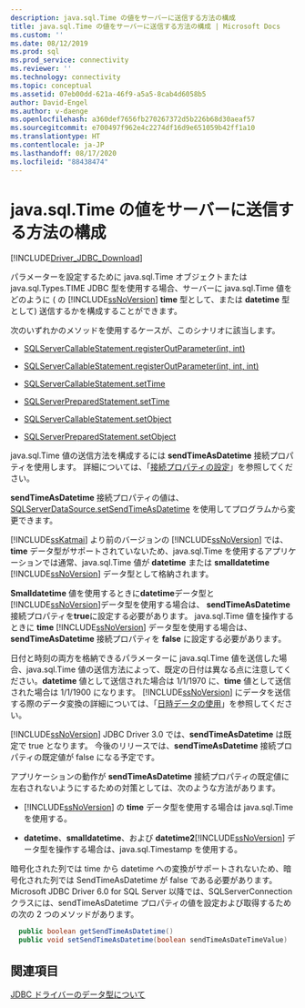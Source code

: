 ```yaml
---
description: java.sql.Time の値をサーバーに送信する方法の構成
title: java.sql.Time の値をサーバーに送信する方法の構成 | Microsoft Docs
ms.custom: ''
ms.date: 08/12/2019
ms.prod: sql
ms.prod_service: connectivity
ms.reviewer: ''
ms.technology: connectivity
ms.topic: conceptual
ms.assetid: 07eb00dd-621a-46f9-a5a5-8cab4d6058b5
author: David-Engel
ms.author: v-daenge
ms.openlocfilehash: a360def7656fb270267372d5b226b68d30aeaf57
ms.sourcegitcommit: e700497f962e4c2274df16d9e651059b42ff1a10
ms.translationtype: HT
ms.contentlocale: ja-JP
ms.lasthandoff: 08/17/2020
ms.locfileid: "88438474"
---
```

# <a name="configuring-how-javasqltime-values-are-sent-to-the-server"></a>java.sql.Time の値をサーバーに送信する方法の構成
[!INCLUDE[Driver_JDBC_Download](../../includes/driver_jdbc_download.md)]

  パラメーターを設定するために java.sql.Time オブジェクトまたは java.sql.Types.TIME JDBC 型を使用する場合、サーバーに java.sql.Time 値をどのように ( の [!INCLUDE[ssNoVersion](../../includes/ssnoversion-md.md)] **time** 型として、または **datetime** 型として) 送信するかを構成することができます。  
  
 次のいずれかのメソッドを使用するケースが、このシナリオに該当します。  
  
-   [SQLServerCallableStatement.registerOutParameter(int, int)](../../connect/jdbc/reference/registeroutparameter-method-int-int.md)  
  
-   [SQLServerCallableStatement.registerOutParameter(int, int, int)](../../connect/jdbc/reference/registeroutparameter-method-int-int-int.md)  
  
-   [SQLServerCallableStatement.setTime](../../connect/jdbc/reference/settime-method-sqlservercallablestatement.md)  
  
-   [SQLServerPreparedStatement.setTime](../../connect/jdbc/reference/settime-method-sqlserverpreparedstatement.md)  
  
-   [SQLServerCallableStatement.setObject](../../connect/jdbc/reference/setobject-method-sqlservercallablestatement.md)  
  
-   [SQLServerPreparedStatement.setObject](../../connect/jdbc/reference/setobject-method-sqlserverpreparedstatement.md)  
  
 java.sql.Time 値の送信方法を構成するには **sendTimeAsDatetime** 接続プロパティを使用します。 詳細については、「[接続プロパティの設定](../../connect/jdbc/setting-the-connection-properties.md)」を参照してください。  
  
 **sendTimeAsDatetime** 接続プロパティの値は、[SQLServerDataSource.setSendTimeAsDatetime](../../connect/jdbc/reference/setsendtimeasdatetime-method-sqlserverdatasource.md) を使用してプログラムから変更できます。  
  
 [!INCLUDE[ssKatmai](../../includes/sskatmai_md.md)] より前のバージョンの [!INCLUDE[ssNoVersion](../../includes/ssnoversion-md.md)] では、**time** データ型がサポートされていないため、java.sql.Time を使用するアプリケーションでは通常、java.sql.Time 値が **datetime** または **smalldatetime** [!INCLUDE[ssNoVersion](../../includes/ssnoversion-md.md)] データ型として格納されます。  
  
 **Smalldatetime** 値を使用するときに**datetime**データ型と [!INCLUDE[ssNoVersion](../../includes/ssnoversion-md.md)]データ型を使用する場合は、 **sendTimeAsDatetime**接続プロパティを**true**に設定する必要があります。 java.sql.Time 値を操作するときに **time** [!INCLUDE[ssNoVersion](../../includes/ssnoversion-md.md)] データ型を使用する場合は、**sendTimeAsDatetime** 接続プロパティを **false** に設定する必要があります。  
  
 日付と時刻の両方を格納できるパラメーターに java.sql.Time 値を送信した場合、java.sql.Time 値の送信方法によって、既定の日付は異なる点に注意してください。**datetime** 値として送信された場合は 1/1/1970 に、**time** 値として送信された場合は 1/1/1900 になります。 [!INCLUDE[ssNoVersion](../../includes/ssnoversion-md.md)] にデータを送信する際のデータ変換の詳細については、「[日時データの使用](https://go.microsoft.com/fwlink/?LinkID=145211)」を参照してください。  
  
 [!INCLUDE[ssNoVersion](../../includes/ssnoversion-md.md)] JDBC Driver 3.0 では、**sendTimeAsDatetime** は既定で true となります。 今後のリリースでは、**sendTimeAsDatetime** 接続プロパティの既定値が false になる予定です。  
  
 アプリケーションの動作が **sendTimeAsDatetime** 接続プロパティの既定値に左右されないようにするための対策としては、次のような方法があります。  
  
-   [!INCLUDE[ssNoVersion](../../includes/ssnoversion-md.md)] の **time** データ型を使用する場合は java.sql.Time を使用する。  
  
-   **datetime**、**smalldatetime**、および **datetime2**[!INCLUDE[ssNoVersion](../../includes/ssnoversion-md.md)] データ型を操作する場合は、java.sql.Timestamp を使用する。  
  
暗号化された列では time から datetime への変換がサポートされないため、暗号化された列では SendTimeAsDatetime が false である必要があります。 Microsoft JDBC Driver 6.0 for SQL Server 以降では、SQLServerConnection クラスには、sendTimeAsDatetime プロパティの値を設定および取得するための次の 2 つのメソッドがあります。

```java
  public boolean getSendTimeAsDatetime()
  public void setSendTimeAsDatetime(boolean sendTimeAsDateTimeValue)
```
  
## <a name="see-also"></a>関連項目
 [JDBC ドライバーのデータ型について](../../connect/jdbc/understanding-the-jdbc-driver-data-types.md)  
  
  
